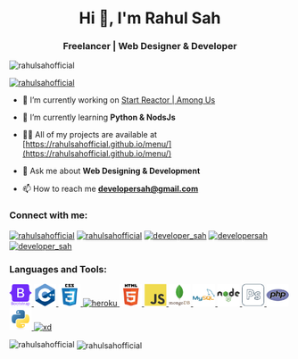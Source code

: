 <h1 align="center">Hi 👋, I'm Rahul Sah</h1>
<h3 align="center">Freelancer | Web Designer & Developer</h3>

<p align="left"> <img src="https://komarev.com/ghpvc/?username=rahulsahofficial&label=Profile%20views&color=0e75b6&style=flat" alt="rahulsahofficial" /> </p>

<p align="left"> <a href="https://github.com/ryo-ma/github-profile-trophy"><img src="https://github-profile-trophy.vercel.app/?username=rahulsahofficial" alt="rahulsahofficial" /></a> </p>

- 🔭 I’m currently working on [Start Reactor | Among Us](https://rahulsahofficial.github.io/start_reactor/)

- 🌱 I’m currently learning **Python & NodsJs**

- 👨‍💻 All of my projects are available at [https://rahulsahofficial.github.io/menu/](https://rahulsahofficial.github.io/menu/)

- 💬 Ask me about **Web Designing & Development**

- 📫 How to reach me **developersah@gmail.com**

<h3 align="left">Connect with me:</h3>
<p align="left">
<a href="https://codepen.io/rahulsahofficial" target="blank"><img align="center" src="https://cdn.jsdelivr.net/npm/simple-icons@3.0.1/icons/codepen.svg" alt="rahulsahofficial" height="30" width="40" /></a>
<a href="https://dev.to/rahulsahofficial" target="blank"><img align="center" src="https://cdn.jsdelivr.net/npm/simple-icons@3.0.1/icons/dev-dot-to.svg" alt="rahulsahofficial" height="30" width="40" /></a>
<a href="https://twitter.com/developer_sah" target="blank"><img align="center" src="https://cdn.jsdelivr.net/npm/simple-icons@3.0.1/icons/twitter.svg" alt="developer_sah" height="30" width="40" /></a>
<a href="https://linkedin.com/in/developersah" target="blank"><img align="center" src="https://cdn.jsdelivr.net/npm/simple-icons@3.0.1/icons/linkedin.svg" alt="developersah" height="30" width="40" /></a>
<a href="https://instagram.com/developer_sah" target="blank"><img align="center" src="https://cdn.jsdelivr.net/npm/simple-icons@3.0.1/icons/instagram.svg" alt="developer_sah" height="30" width="40" /></a>
</p>

<h3 align="left">Languages and Tools:</h3>
<p align="left"> <a href="https://getbootstrap.com" target="_blank"> <img src="https://raw.githubusercontent.com/devicons/devicon/master/icons/bootstrap/bootstrap-plain-wordmark.svg" alt="bootstrap" width="40" height="40"/> </a> <a href="https://www.w3schools.com/cpp/" target="_blank"> <img src="https://raw.githubusercontent.com/devicons/devicon/master/icons/cplusplus/cplusplus-original.svg" alt="cplusplus" width="40" height="40"/> </a> <a href="https://www.w3schools.com/css/" target="_blank"> <img src="https://raw.githubusercontent.com/devicons/devicon/master/icons/css3/css3-original-wordmark.svg" alt="css3" width="40" height="40"/> </a> <a href="https://heroku.com" target="_blank"> <img src="https://www.vectorlogo.zone/logos/heroku/heroku-icon.svg" alt="heroku" width="40" height="40"/> </a> <a href="https://www.w3.org/html/" target="_blank"> <img src="https://raw.githubusercontent.com/devicons/devicon/master/icons/html5/html5-original-wordmark.svg" alt="html5" width="40" height="40"/> </a> <a href="https://developer.mozilla.org/en-US/docs/Web/JavaScript" target="_blank"> <img src="https://raw.githubusercontent.com/devicons/devicon/master/icons/javascript/javascript-original.svg" alt="javascript" width="40" height="40"/> </a> <a href="https://www.mongodb.com/" target="_blank"> <img src="https://raw.githubusercontent.com/devicons/devicon/master/icons/mongodb/mongodb-original-wordmark.svg" alt="mongodb" width="40" height="40"/> </a> <a href="https://www.mysql.com/" target="_blank"> <img src="https://raw.githubusercontent.com/devicons/devicon/master/icons/mysql/mysql-original-wordmark.svg" alt="mysql" width="40" height="40"/> </a> <a href="https://nodejs.org" target="_blank"> <img src="https://raw.githubusercontent.com/devicons/devicon/master/icons/nodejs/nodejs-original-wordmark.svg" alt="nodejs" width="40" height="40"/> </a> <a href="https://www.photoshop.com/en" target="_blank"> <img src="https://raw.githubusercontent.com/devicons/devicon/master/icons/photoshop/photoshop-line.svg" alt="photoshop" width="40" height="40"/> </a> <a href="https://www.php.net" target="_blank"> <img src="https://raw.githubusercontent.com/devicons/devicon/master/icons/php/php-original.svg" alt="php" width="40" height="40"/> </a> <a href="https://www.python.org" target="_blank"> <img src="https://raw.githubusercontent.com/devicons/devicon/master/icons/python/python-original.svg" alt="python" width="40" height="40"/> </a> <a href="https://www.adobe.com/products/xd.html" target="_blank"> <img src="https://cdn.worldvectorlogo.com/logos/adobe-xd.svg" alt="xd" width="40" height="40"/> </a> </p>

<p><img align="left" src="https://github-readme-stats.vercel.app/api/top-langs?username=rahulsahofficial&show_icons=true&locale=en&layout=compact" alt="rahulsahofficial" /></p>

<p>&nbsp;<img align="center" src="https://github-readme-stats.vercel.app/api?username=rahulsahofficial&show_icons=true&locale=en" alt="rahulsahofficial" /></p>
